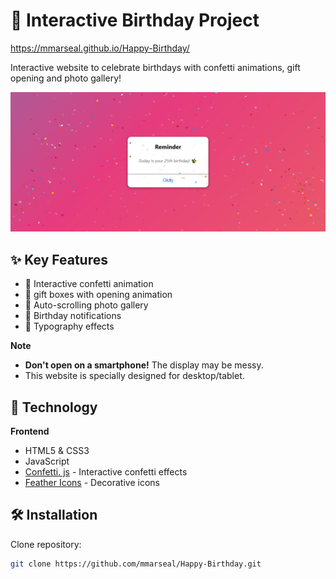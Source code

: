#  🎉 Interactive Birthday Project

https://mmarseal.github.io/Happy-Birthday/

Interactive website to celebrate birthdays with confetti animations, gift opening and photo gallery!

![first page](https://github.com/mmarseal/Happy-Birthday/blob/main/assets/img/page.png?raw=true)

## ✨ Key Features
- 🎊 Interactive confetti animation
- 🎁 gift boxes with opening animation
- 📸 Auto-scrolling photo gallery
- 🔔 Birthday notifications
- 🎂 Typography effects


**Note** 
 - **Don't open on a smartphone!** The display may be messy.
 - This website is specially designed for desktop/tablet.

## 🚀 Technology
**Frontend**
 - HTML5 & CSS3
 - JavaScript
 - [Confetti. js](https://confetti.js.org) - Interactive confetti effects
 - [Feather Icons](https://feathericons.com) - Decorative icons

## 🛠️ Installation
Clone repository:
 ```bash
 git clone https://github.com/mmarseal/Happy-Birthday.git
